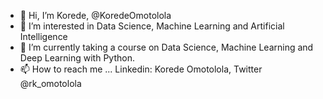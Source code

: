 - 👋 Hi, I’m Korede, @KoredeOmotolola
- 👀 I’m interested in Data Science, Machine Learning and Artificial Intelligence 
- 🌱 I’m currently taking a course on Data Science, Machine Learning and Deep Learning with Python. 
- 📫 How to reach me ... Linkedin: Korede Omotolola, 
Twitter @rk_omotolola 

<!---
KoredeOmotolola/KoredeOmotolola is a ✨ special ✨ repository because its `README.md` (this file) appears on your GitHub profile.
You can click the Preview link to take a look at your changes.
--->
